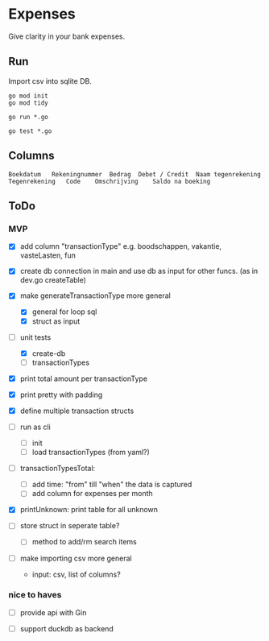 
# Expenses

Give clarity in your bank expenses.

## Run

Import csv into sqlite DB.

```shell
go mod init
go mod tidy

go run *.go

go test *.go

```

## Columns

```shell
Boekdatum	Rekeningnummer	Bedrag	Debet / Credit	Naam tegenrekening	Tegenrekening	Code	Omschrijving	Saldo na boeking
```

## ToDo

### MVP

- [x] add column "transactionType" e.g. boodschappen, vakantie, vasteLasten, fun
- [x] create db connection in main and use db as input for other funcs. (as in dev.go createTable)
- [x] make generateTransactionType more general
  - [x] general for loop sql
  - [x] struct as input
- [ ] unit tests
  - [x] create-db
  - [ ] transactionTypes
- [x] print total amount per transactionType
- [x] print pretty with padding
- [x] define multiple transaction structs
- [ ] run as cli
  - [ ] init
  - [ ] load transactionTypes (from yaml?) 

- [ ] transactionTypesTotal:
  - [ ] add time: "from" till "when" the data is captured
  - [ ] add column for expenses per month
- [x] printUnknown: print table for all unknown

- [ ] store struct in seperate table?
  - [ ] method to add/rm search items

- [ ] make importing csv more general
  - input: csv, list of columns?

### nice to haves

- [ ] provide api with Gin
- [ ] support duckdb as backend

